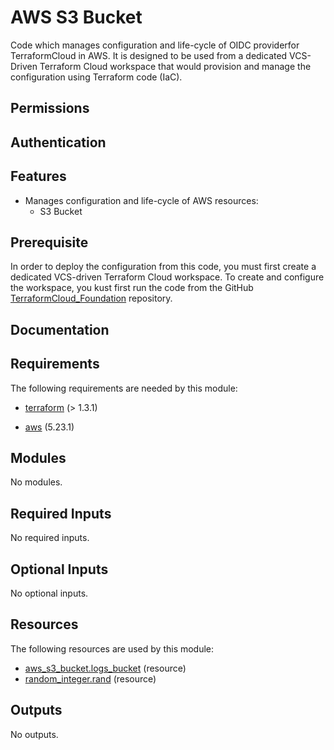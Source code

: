 <!-- BEGIN_TF_DOCS -->
# AWS S3 Bucket

Code which manages configuration and life-cycle of OIDC providerfor
TerraformCloud in AWS. It is designed to be used from a dedicated
VCS-Driven Terraform Cloud workspace that would provision and manage
the configuration using Terraform code (IaC).

## Permissions

## Authentication

## Features

- Manages configuration and life-cycle of AWS resources:
  - S3 Bucket

## Prerequisite

In order to deploy the configuration from this code, you must first create
a dedicated VCS-driven Terraform Cloud workspace. To create and configure
the workspace, you kust first run the code from the GitHub
[TerraformCloud\_Foundation](https://github.com/benyboy84/TerraformCloud_Foundation) repository.

## Documentation

## Requirements

The following requirements are needed by this module:

- <a name="requirement_terraform"></a> [terraform](#requirement\_terraform) (> 1.3.1)

- <a name="requirement_aws"></a> [aws](#requirement\_aws) (5.23.1)

## Modules

No modules.

## Required Inputs

No required inputs.

## Optional Inputs

No optional inputs.

## Resources

The following resources are used by this module:

- [aws_s3_bucket.logs_bucket](https://registry.terraform.io/providers/hashicorp/aws/5.23.1/docs/resources/s3_bucket) (resource)
- [random_integer.rand](https://registry.terraform.io/providers/hashicorp/random/latest/docs/resources/integer) (resource)

## Outputs

No outputs.

<!-- markdownlint-enable -->

<!-- END_TF_DOCS -->